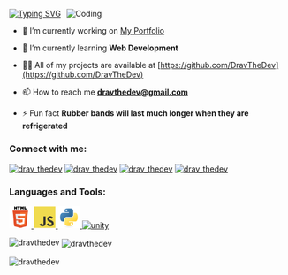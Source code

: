 [![Typing SVG](https://readme-typing-svg.herokuapp.com?duration=4500&color=07BE03&background=FFFFFF00&center=true&vCenter=true&lines=discord.js+developer;Beginner+three.js+developer;Intermediate+python+developer)](https://git.io/typing-svg)
<img align="right" alt="Coding" width="400" src="https://cdn.dribbble.com/users/1059583/screenshots/4171367/media/34e69eb61a7bd8dea1c957a8b82605a7.gif">

- 🔭 I’m currently working on [My Portfolio](https://github.com/DravTheDev/DravTheDev.github.io)

- 🌱 I’m currently learning **Web Development**

- 👨‍💻 All of my projects are available at [https://github.com/DravTheDev](https://github.com/DravTheDev)

- 📫 How to reach me **dravthedev@gmail.com**

- ⚡ Fun fact **Rubber bands will last much longer when they are refrigerated**

<h3 align="left">Connect with me:</h3>
<p align="left">
<a href="https://twitter.com/drav_thedev" target="blank"><img align="center" src="https://raw.githubusercontent.com/rahuldkjain/github-profile-readme-generator/master/src/images/icons/Social/twitter.svg" alt="drav_thedev" height="30" width="40" /></a>
<a href="https://stackoverflow.com/users/17588114/drav-thedev" target="blank"><img align="center" src="https://raw.githubusercontent.com/rahuldkjain/github-profile-readme-generator/master/src/images/icons/Social/stack-overflow.svg" alt="drav_thedev" height="30" width="40" /></a>
<a href="https://instagram.com/drav_thedev" target="blank"><img align="center" src="https://raw.githubusercontent.com/rahuldkjain/github-profile-readme-generator/master/src/images/icons/Social/instagram.svg" alt="drav_thedev" height="30" width="40" /></a>
<a href="https://youtube.com/channel/UCJk1eP9oGH8ZQxUXJ4Zj-fw" target="blank"><img align="center" src="https://raw.githubusercontent.com/rahuldkjain/github-profile-readme-generator/master/src/images/icons/Social/youtube.svg" alt="drav_thedev" height="30" width="40" /></a>
</p>

<h3 align="left">Languages and Tools:</h3>
<p align="left"> <a href="https://www.w3.org/html/" target="_blank" rel="noreferrer"> <img src="https://raw.githubusercontent.com/devicons/devicon/master/icons/html5/html5-original-wordmark.svg" alt="html5" width="40" height="40"/> </a> <a href="https://developer.mozilla.org/en-US/docs/Web/JavaScript" target="_blank" rel="noreferrer"> <img src="https://raw.githubusercontent.com/devicons/devicon/master/icons/javascript/javascript-original.svg" alt="javascript" width="40" height="40"/> </a> <a href="https://www.python.org" target="_blank" rel="noreferrer"> <img src="https://raw.githubusercontent.com/devicons/devicon/master/icons/python/python-original.svg" alt="python" width="40" height="40"/> </a> <a href="https://unity.com/" target="_blank" rel="noreferrer"> <img src="https://www.vectorlogo.zone/logos/unity3d/unity3d-icon.svg" alt="unity" width="40" height="40"/> </a> </p>

<p><img align="left" src="https://github-readme-stats.vercel.app/api/top-langs?username=dravthedev&show_icons=true&locale=en&layout=compact" alt="dravthedev" /></p>

<p>&nbsp;<img align="center" src="https://github-readme-stats.vercel.app/api?username=dravthedev&show_icons=true&locale=en" alt="dravthedev" /></p>

<p><img align="center" src="https://github-readme-streak-stats.herokuapp.com/?user=dravthedev&" alt="dravthedev" /></p>
